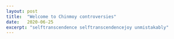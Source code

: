 ```yaml
---
layout: post
title:  "Welcome to Chinmoy controversies"
date:   2020-06-25
excerpt: "selftranscendence selftranscendencejoy unmistakably"
---
```

